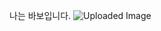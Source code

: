 나는 바보입니다.
![Uploaded Image](https://gamzatech-bucket.s3.ap-northeast-2.amazonaws.com/post-images/51/3dd9a7b1-4ac0-4378-94c9-23ce95a67f29_image.png)